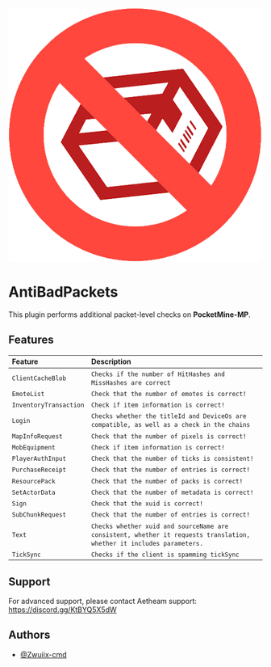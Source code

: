 <div align="center">
    <img src="https://raw.githubusercontent.com/Aetheam/AntiBadPackets/main/icon.png" alt="Logo">
</div>

# AntiBadPackets

This plugin performs additional packet-level checks on **PocketMine-MP**.




## Features

| Feature                   | Description                                                    |
|:--------------------------|:---------------------------------------------------------------|
| `ClientCacheBlob`      | `Checks if the number of HitHashes and MissHashes are correct` |
| `EmoteList`            | `Check that the number of emotes is correct!`                                                         |
| `InventoryTransaction` | `Check if item information is correct!`                                                         |
| `Login`                | `Checks whether the titleId and DeviceOs are compatible, as well as a check in the chains`                                                         |
| `MapInfoRequest`       | `Check that the number of pixels is correct!`                                                         |
| `MobEquipment`         | `Check if item information is correct!`                                                         |
| `PlayerAuthInput`      | `Check that the number of ticks is consistent!`                                                         |
| `PurchaseReceipt`      | `Check that the number of entries is correct!`                                                         |
| `ResourcePack`         | `Check that the number of packs is correct!`                                                         |
| `SetActorData`         | `Check that the number of metadata is correct!`                                                         |
| `Sign`                 | `Check that the xuid is correct!`                                                         |
| `SubChunkRequest`      | `Check that the number of entries is correct!`                                                         |
| `Text`                 | `Checks whether xuid and sourceName are consistent, whether it requests translation, whether it includes parameters.`                                                         |
| `TickSync`             | `Checks if the client is spamming tickSync`                                                         |

## Support

For advanced support, please contact Aetheam support: https://discord.gg/KtBYQ5X5dW


## Authors

- [@Zwuiix-cmd](https://www.github.com/Zwuiix-cmd)

